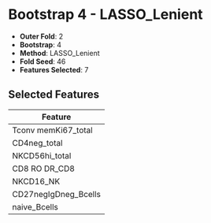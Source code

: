 # Bootstrap 4 - LASSO_Lenient

- **Outer Fold**: 2
- **Bootstrap**: 4
- **Method**: LASSO_Lenient
- **Fold Seed**: 46
- **Features Selected**: 7

## Selected Features

| Feature |
|---------|
| Tconv memKi67_total |
| CD4neg_total |
| NKCD56hi_total |
| CD8 RO DR_CD8 |
| NKCD16_NK |
| CD27negIgDneg_Bcells |
| naive_Bcells |
